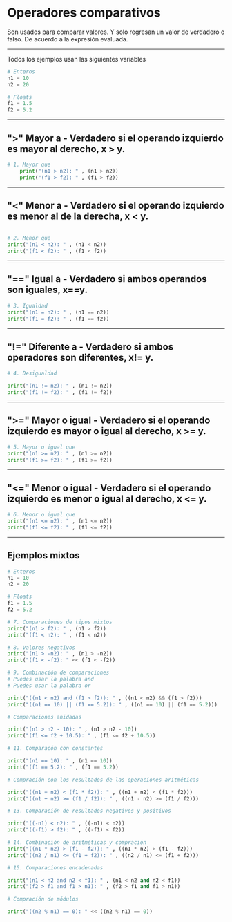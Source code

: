 # Operadores comparativos

Son usados para comparar valores. Y solo regresan un valor de verdadero o falso. De acuerdo a la expresión evaluada.
___

Todos los ejemplos usan las siguientes variables 

```python
# Enteros
n1 = 10
n2 = 20

# Floats
f1 = 1.5
f2 = 5.2
```
___

## ">" Mayor a - Verdadero si el operando izquierdo es mayor al derecho, x > y.

```python
# 1. Mayor que
	print("(n1 > n2): " , (n1 > n2))
	print("(f1 > f2): " , (f1 > f2))
```

___

## "<" Menor a - Verdadero si el operando izquierdo es menor al de la derecha, x < y.

```python

# 2. Menor que
print("(n1 < n2): " , (n1 < n2))
print("(f1 < f2): " , (f1 < f2))
```
___

## "==" Igual a - Verdadero si ambos operandos son iguales, x==y.

```python
# 3. Igualdad
print("(n1 = n2): " , (n1 == n2))
print("(f1 = f2): " , (f1 == f2))
```

___

## "!=" Diferente a - Verdadero si ambos operadores son diferentes, x!= y.

```python
# 4. Desigualdad

print("(n1 != n2): " , (n1 != n2))
print("(f1 != f2): " , (f1 != f2))
```
___

## ">=" Mayor o igual - Verdadero si el operando izquierdo es mayor o igual al derecho, x >= y.

```python
# 5. Mayor o igual que
print("(n1 >= n2): " , (n1 >= n2))
print("(f1 >= f2): " , (f1 >= f2))
```	

___

## "<=" Menor o igual - Verdadero si el operando izquierdo es menor o igual al derecho, x <= y.

```python
# 6. Menor o igual que
print("(n1 <= n2): " , (n1 <= n2))
print("(f1 <= f2): " , (f1 <= f2))
```

___

## Ejemplos mixtos

```python
# Enteros
n1 = 10
n2 = 20

# Floats
f1 = 1.5
f2 = 5.2

# 7. Comparaciones de tipos mixtos
print("(n1 > f2): " , (n1 > f2))
print("(f1 < n2): " , (f1 < n2))

# 8. Valores negativos
print("(n1 > -n2): " , (n1 > -n2))
print("(f1 < -f2): " << (f1 < -f2))

# 9. Combinación de comparaciones
# Puedes usar la palabra and 
# Puedes usar la palabra or 

print("((n1 < n2) and (f1 > f2)): " , ((n1 < n2) && (f1 > f2)))
print("((n1 == 10) || (f1 == 5.2)): " , ((n1 == 10) || (f1 == 5.2)))

# Comparaciones anidadas

print("(n1 > n2 - 10): " , (n1 > n2 - 10))
print("(f1 <= f2 + 10.5): " , (f1 <= f2 + 10.5))

# 11. Comparacón con constantes

print("(n1 == 10): " , (n1 == 10))
print("(f1 == 5.2): " , (f1 == 5.2))

# Compración con los resultados de las operaciones aritméticas

print("((n1 + n2) < (f1 * f2)): " , ((n1 + n2) < (f1 * f2)))
print("((n1 + n2) >= (f1 / f2)): " , ((n1 - n2) >= (f1 / f2)))

# 13. Comparación de resultados negativos y positivos

print("((-n1) < n2): " , ((-n1) < n2))
print("((-f1) > f2): " , ((-f1) < f2))

# 14. Combinación de aritméticas y compración
print("((n1 * n2) > (f1 - f2)): " , ((n1 * n2) > (f1 - f2)))
print("((n2 / n1) <= (f1 + f2)): " , ((n2 / n1) <= (f1 + f2)))

# 15. Comparaciones encadenadas

print("(n1 < n2 and n2 < f1): " , (n1 < n2 and n2 < f1))
print("(f2 > f1 and f1 > n1): " , (f2 > f1 and f1 > n1))

# Compración de módulos

print("((n2 % n1) == 0): " << ((n2 % n1) == 0))

```
